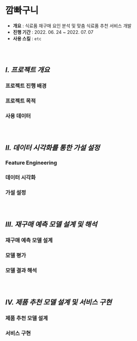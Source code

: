 # 깜빠구니
* **개요** : 식료품 재구매 요인 분석 및 맞춤 식료품 추천 서비스 개발
* **진행 기간** : 2022. 06. 24 ~ 2022. 07. 07
* **사용 스킬** : `etc`


### &nbsp;

## *I. 프로젝트 개요*
### 프로젝트 진행 배경
### 프로젝트 목적
### 사용 데이터

### &nbsp;

## *II. 데이터 시각화를 통한 가설 설정*
### Feature Engineering
### 데이터 시각화
### 가설 설정

### &nbsp;

## *III. 재구매 예측 모델 설계 및 해석*
### 재구매 예측 모델 설계
### 모델 평가
### 모델 결과 해석

### &nbsp;

## *IV. 제품 추천 모델 설계 및 서비스 구현*
### 제품 추천 모델 설계
### 서비스 구현
